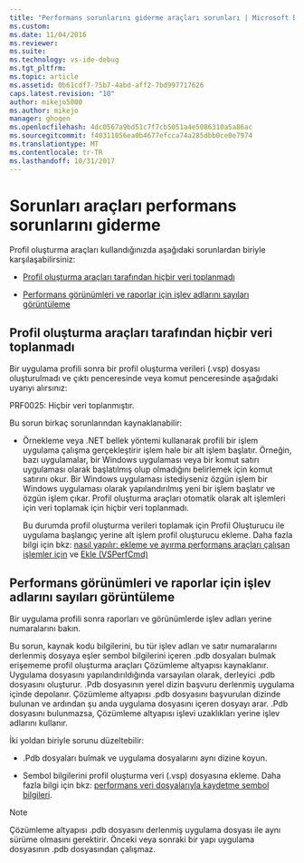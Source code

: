 ```yaml
---
title: "Performans sorunlarını giderme araçları sorunları | Microsoft Docs"
ms.custom: 
ms.date: 11/04/2016
ms.reviewer: 
ms.suite: 
ms.technology: vs-ide-debug
ms.tgt_pltfrm: 
ms.topic: article
ms.assetid: 0b61cdf7-75b7-4abd-aff2-7bd997717626
caps.latest.revision: "10"
author: mikejo5000
ms.author: mikejo
manager: ghogen
ms.openlocfilehash: 4dc0567a9bd51c7f7cb5051a4e5086310a5a86ac
ms.sourcegitcommit: f40311056ea0b4677efcca74a285dbb0ce0e7974
ms.translationtype: MT
ms.contentlocale: tr-TR
ms.lasthandoff: 10/31/2017
---
```

# <a name="troubleshooting-performance-tools-issues"></a>Sorunları araçları performans sorunlarını giderme
Profil oluşturma araçları kullandığınızda aşağıdaki sorunlardan biriyle karşılaşabilirsiniz:  
  
-   [Profil oluşturma araçları tarafından hiçbir veri toplanmadı](#NoDataCollected)  
  
-   [Performans görünümleri ve raporlar için işlev adlarını sayıları görüntüleme](#NoSymbols)  
  
##  <a name="NoDataCollected"></a>Profil oluşturma araçları tarafından hiçbir veri toplanmadı  
 Bir uygulama profili sonra bir profil oluşturma verileri (.vsp) dosyası oluşturulmadı ve çıktı penceresinde veya komut penceresinde aşağıdaki uyarıyı alırsınız:  
  
 PRF0025: Hiçbir veri toplanmıştır.  
  
 Bu sorun birkaç sorunlarından kaynaklanabilir:  
  
-   Örnekleme veya .NET bellek yöntemi kullanarak profili bir işlem uygulama çalışma gerçekleştirir işlem hale bir alt işlem başlatır. Örneğin, bazı uygulamalar, bir Windows uygulaması veya bir komut satırı uygulaması olarak başlatılmış olup olmadığını belirlemek için komut satırını okur. Bir Windows uygulaması istediyseniz özgün işlem bir Windows uygulaması olarak yapılandırılmış yeni bir işlem başlatır ve özgün işlem çıkar. Profil oluşturma araçları otomatik olarak alt işlemleri için veri toplamak için hiçbir veri toplanmadı.  
  
     Bu durumda profil oluşturma verileri toplamak için Profil Oluşturucu ile uygulama başlangıç yerine alt işlem profil oluşturucu ekleme. Daha fazla bilgi için bkz: [nasıl yapılır: ekleme ve ayırma performans araçları çalışan işlemler için](../profiling/how-to-attach-and-detach-performance-tools-to-running-processes.md) ve [Ekle (VSPerfCmd)](../profiling/attach.md)  
  
##  <a name="NoSymbols"></a>Performans görünümleri ve raporlar için işlev adlarını sayıları görüntüleme  
 Bir uygulama profili sonra raporları ve görünümlerde işlev adları yerine numaralarını bakın.  
  
 Bu sorun, kaynak kodu bilgilerini, bu tür işlev adları ve satır numaralarını derlenmiş dosyaya eşler sembol bilgilerini içeren .pdb dosyaları bulmak erişememe profil oluşturma araçları Çözümleme altyapısı kaynaklanır. Uygulama dosyasını yapılandırıldığında varsayılan olarak, derleyici .pdb dosyasını oluşturur. .Pdb dosyasının yerel dizin başvuru derlenmiş uygulama içinde depolanır. Çözümleme altyapısı .pdb dosyasını başvurulan dizinde bulunan ve ardından şu anda uygulama dosyasını içeren dosyayı arar. .Pdb dosyasını bulunmazsa, Çözümleme altyapısı işlevi uzaklıkları yerine işlev adlarını kullanır.  
  
 İki yoldan biriyle sorunu düzeltebilir:  
  
-   .Pdb dosyaları bulmak ve uygulama dosyalarını aynı dizine koyun.  
  
-   Sembol bilgilerini profil oluşturma veri (.vsp) dosyasına ekleme. Daha fazla bilgi için bkz: [performans veri dosyalarıyla kaydetme sembol bilgileri](../profiling/saving-symbol-information-with-performance-data-files.md).  
  
> [!NOTE]
>  Çözümleme altyapısı .pdb dosyasını derlenmiş uygulama dosyası ile aynı sürüme olmasını gerektirir. Önceki veya sonraki bir yapı uygulama dosyasının .pdb dosyasından çalışmaz.